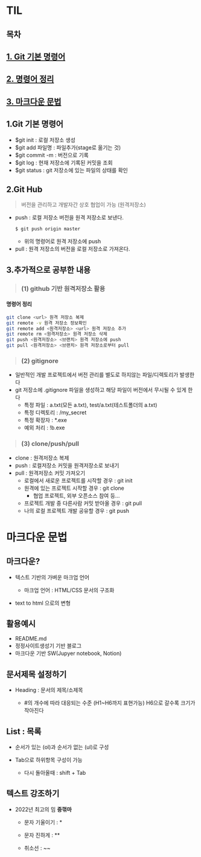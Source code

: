 # TIL

## 목차
## [1. Git 기본 명령어](#1-git-기본-명령어)
## [2. 명령어 정리](#명령어-정리)
## [3. 마크다운 문법](#마크다운-문법)

## 1.Git 기본 명령어

- $git init : 로컬 저장소 생성
- $git add 파일명 : 파일추가(stage로 옮기는 것)
- $git commit -m : 버전으로 기록
- $git log : 현재 저장소에 기록된 커밋을 조회
- $git status : git 저장소에 있는 파일의 상태를 확인

## 2.Git Hub

>버전을 관리하고 개발자간 상호 협업이 가능 (원격저장소)

- push : 로컬 저장소 버전을 원격 저장소로 보낸다.
    ```bash
    $ git push origin master
    ```
    * 위의 명령어로 원격 저장소에 push
- pull : 원격 저장소의 버전을 로컬 저장소로 가져온다.

## 3.추가적으로 공부한 내용

>### (1) github 기반 원격저장소 활용

#### 명령어 정리

```bash
git clone <url> 원격 저장소 복제
git remote -v 원격 저장소 정보확인
git remote add <원격저장소> <url> 원격 저장소 추가
git remote rm <원격저장소> 원격 저장소 삭제
git push <원격저장소> <브랜치> 원격 저장소에 push
git pull <원격저장소> <브랜치> 원격 저장소로부터 pull
```

>### (2) gitignore

- 일반적인 개발 프로젝트에서 버전 관리를 별도로 하지않는 파일/디렉토리가 발생한다
- git 저장소에 .gitignore 파일을 생성하고 해당 파일이 버전에서 무시될 수 있게 한다
    * 특정 파일 : a.txt(모든 a.txt), test/a.txt(테스트폴더의 a.txt)
    * 특정 디렉토리 : /my_secret
    * 특정 확장자 : *.exe
    * 예외 처리 : !b.exe

>### (3) clone/push/pull
- clone : 원격저장소 복제
- push : 로컬저장소 커밋을 원격저장소로 보내기
- pull : 원격저장소 커밋 가져오기
    * 로컬에서 새로운 프로젝트를 시작할 경우 : git init
    * 원격에 있는 프로젝트 시작할 경우 : git clone
        * 협업 프로젝트, 외부 오픈소스 참여 등...
    * 프로젝트 개발 중 다른사람 커밋 받아올 경우 : git pull
    * 나의 로컬 프로젝트 개발 공유할 경우 : git push

# 마크다운 문법

## 마크다운?
- 텍스트 기반의 가벼운 마크업 언어

    * 마크업 언어 : HTML/CSS 문서의 구조화
- text to html 으로의 변형

## 활용예시
- README.md
- 정정사이트생성기 기반 블로그
- 마크다운 기반 SW(Jupyer notebook, Notion)

## 문서제목 설정하기
- Heading : 문서의 제목/소제목

    * #의 개수에 따라 대응되는 수준 (H1~H6까지 표현가능)
    H6으로 갈수록 크기가 작아진다

## List : 목록
- 순서가 있는 (ol)과 순서가 없는 (ul)로 구성
- Tab으로 하위항목 구성이 가능
    
    * 다시 돌아올때 : shift + Tab

## 텍스트 강조하기
- 2022년 최고의 밈 **중꺾마**

    * 문자 기울이기 : *

    * 문자 진하게 : **

    * 취소선 : ~~
